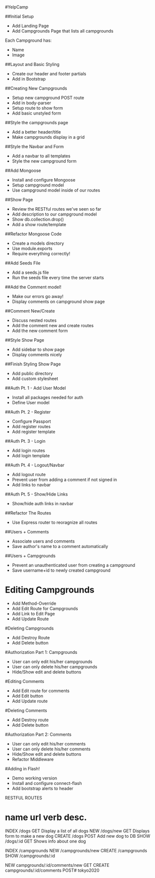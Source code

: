 #YelpCamp

##Initial Setup
* Add Landing Page
* Add Campgrounds Page that lists all campgrounds

Each Campground has:
   * Name
   * Image

##Layout and Basic Styling
* Create our header and footer partials
* Add in Bootstrap

##Creating New Campgrounds
* Setup new campground POST route
* Add in body-parser
* Setup route to show form
* Add basic unstyled form

##Style the campgrounds page
* Add a better header/title
* Make campgrounds display in a grid

##Style the Navbar and Form
* Add a navbar to all templates
* Style the new campground form

##Add Mongoose
* Install and configure Mongoose
* Setup campground model
* Use campground model inside of our routes

##Show Page
* Review the RESTful routes we've seen so far
* Add description to our campground model
* Show db.collection.drop()
* Add a show route/template

##Refactor Mongoose Code
* Create a models directory
* Use module.exports
* Require everything correctly!

##Add Seeds File
* Add a seeds.js file
* Run the seeds file every time the server starts

##Add the Comment model!
* Make our errors go away!
* Display comments on campground show page

##Comment New/Create
* Discuss nested routes
* Add the comment new and create routes
* Add the new comment form

##Style Show Page
* Add sidebar to show page
* Display comments nicely

##Finish Styling Show Page
* Add public directory
* Add custom stylesheet

##Auth Pt. 1 - Add User Model
* Install all packages needed for auth
* Define User model 

##Auth Pt. 2 - Register
* Configure Passport
* Add register routes
* Add register template

##Auth Pt. 3 - Login
* Add login routes
* Add login template

##Auth Pt. 4 - Logout/Navbar
* Add logout route
* Prevent user from adding a comment if not signed in
* Add links to navbar

##Auth Pt. 5 - Show/Hide Links
* Show/hide auth links in navbar 

##Refactor The Routes
* Use Express router to reoragnize all routes

##Users + Comments
* Associate users and comments
* Save author's name to a comment automatically

##Users + Campgrounds
* Prevent an unauthenticated user from creating a campground
* Save username+id to newly created campground

# Editing Campgrounds
* Add Method-Override
* Add Edit Route for Campgrounds
* Add Link to Edit Page
* Add Update Route

#Deleting Campgrounds
* Add Destroy Route
* Add Delete button

#Authorization Part 1: Campgrounds
* User can only edit his/her campgrounds
* User can only delete his/her campgrounds
* Hide/Show edit and delete buttons

#Editing Comments
* Add Edit route for comments
* Add Edit button
* Add Update route

<!--/campgrounds/:id/edit-->
<!--/campgrounds/:id/comments/:comment_id/edit-->

#Deleting Comments
* Add Destroy route
* Add Delete button

#Authorization Part 2: Comments
* User can only edit his/her comments
* User can only delete his/her comments
* Hide/Show edit and delete buttons
* Refactor Middleware

#Adding in Flash!
* Demo working version
* Install and configure connect-flash
* Add bootstrap alerts to header


RESTFUL ROUTES

name      url      verb    desc.
===============================================
INDEX   /dogs      GET   Display a list of all dogs
NEW     /dogs/new  GET   Displays form to make a new dog
CREATE  /dogs      POST  Add new dog to DB
SHOW    /dogs/:id  GET   Shows info about one dog

INDEX   /campgrounds
NEW     /campgrounds/new
CREATE  /campgrounds
SHOW    /campgrounds/:id

NEW     campgrounds/:id/comments/new    GET
CREATE  campgrounds/:id/comments      POST# tokyo2020
